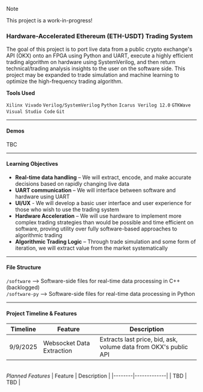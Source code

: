 > [!NOTE]
> This project is a work-in-progress!

### Hardware-Accelerated Ethereum (ETH-USDT) Trading System
The goal of this project is to port live data from a public crypto exchange's API (OKX) onto an FPGA using Python and UART, execute a highly efficient trading algorithm on hardware using SystemVerilog, and then return technical/trading analysis insights to the user on the software side. This project may be expanded to trade simulation and machine learning to optimize the high-frequency trading algorithm.

**Tools Used**

`Xilinx Vivado`
`Verilog/SystemVerilog`
`Python`
`Icarus Verilog 12.0`
`GTKWave`
`Visual Studio Code`
`Git`

---

#### **Demos**

TBC

---

#### **Learning Objectives**

- **Real-time data handling** – We will extract, encode, and make accurate decisions based on rapidly changing live data
- **UART communication** – We will interface between software and hardware using UART
- **UI/UX** - We will develop a basic user interface and user experience for those who wish to use the trading system
- **Hardware Acceleration** – We will use hardware to implement more complex trading strategies than would be possible and time efficient on software, proving utility over fully software-based approaches to algorithmic trading
- **Algorithmic Trading Logic** – Through trade simulation and some form of iteration, we will extract value from the market systematically

---

#### **File Structure**

`/software` –> Software-side files for real-time data processing in C++ (backlogged)\
`/software-py` –> Software-side files for real-time data processing in Python

---

#### **Project Timeline & Features**

| Timeline | Feature | Description |
|--------|-------------|--------|
| 9/9/2025 | Websocket Data Extraction | Extracts last price, bid, ask, volume data from OKX's public API

\
*Planned Features* 
| Feature | Description |
|--------|-------------|
| TBD | TBD |


